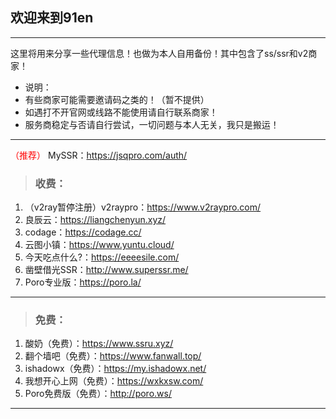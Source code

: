 ## 欢迎来到91en  
--- 
这里将用来分享一些代理信息！也做为本人自用备份！其中包含了ss/ssr和v2商家！  
- 说明：
- 有些商家可能需要邀请码之类的！（暂不提供）  
- 如遇打不开官网或线路不能使用请自行联系商家！     
- 服务商稳定与否请自行尝试，一切问题与本人无关，我只是搬运！  
   
---   
<font color=red>（推荐）</font> 
MySSR：<a href="https://jsqpro.com/auth/register?aff=1365" target="_blank">https://jsqpro.com/auth/</a>  

> <h3>收费：</h3>     
1. （v2ray暂停注册）v2raypro：<a href="https://www.v2raypro.com/aff.php?aff=3" target="_blank">https://www.v2raypro.com/</a>    
2. 良辰云：<a href="https://liangchenyun.xyz/" target="_blank">https://liangchenyun.xyz/</a>       
3. codage：<a href="https://codage.cc/" target="_blank">https://codage.cc/</a>    
4. 云图小镇：<a href="https://www.yuntu.cloud/" target="_blank">https://www.yuntu.cloud/</a>     
5. 今天吃点什么?：<a href="https://eeeesile.com/" target="_blank">https://eeeesile.com/</a>   
6. 凿壁借光SSR：<a href="http://www.superssr.me/" target="_blank">http://www.superssr.me/</a>  
7. Poro专业版：<a href="https://poro.la/" target="_blank">https://poro.la/</a>   

---  

> <h3>免费：</h3>  
1. 酸奶（免费）：<a href="https://www.ssru.xyz/" target="_blank">https://www.ssru.xyz/</a>  
2. 翻个墙吧（免费）：<a href="https://www.fanwall.top/" target="_blank">https://www.fanwall.top/</a>   
3. ishadowx（免费）：<a href="https://my.ishadowx.net/" target="_blank">https://my.ishadowx.net/</a>  
4. 我想开心上网（免费）：<a href="https://wxkxsw.com/" target="_blank">https://wxkxsw.com/</a>  
5. Poro免费版（免费）：<a href="http://poro.ws/" target="_blank">http://poro.ws/</a>  

--- 
